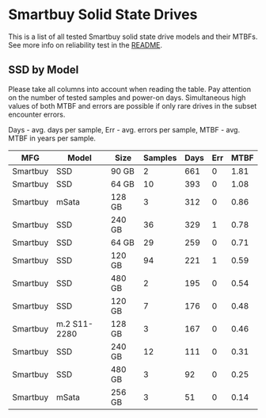 Smartbuy Solid State Drives
===========================

This is a list of all tested Smartbuy solid state drive models and their MTBFs. See
more info on reliability test in the [README](https://github.com/linuxhw/SMART).

SSD by Model
------------

Please take all columns into account when reading the table. Pay attention on the
number of tested samples and power-on days. Simultaneous high values of both MTBF
and errors are possible if only rare drives in the subset encounter errors.

Days - avg. days per sample,
Err  - avg. errors per sample,
MTBF - avg. MTBF in years per sample.

| MFG       | Model              | Size   | Samples | Days  | Err   | MTBF |
|-----------|--------------------|--------|---------|-------|-------|------|
| Smartbuy  | SSD                | 90 GB  | 2       | 661   | 0     | 1.81   |
| Smartbuy  | SSD                | 64 GB  | 10      | 393   | 0     | 1.08   |
| Smartbuy  | mSata              | 128 GB | 3       | 312   | 0     | 0.86   |
| Smartbuy  | SSD                | 240 GB | 36      | 329   | 1     | 0.78   |
| Smartbuy  | SSD                | 64 GB  | 29      | 259   | 0     | 0.71   |
| Smartbuy  | SSD                | 120 GB | 94      | 221   | 1     | 0.59   |
| Smartbuy  | SSD                | 480 GB | 2       | 195   | 0     | 0.54   |
| Smartbuy  | SSD                | 120 GB | 7       | 176   | 0     | 0.48   |
| Smartbuy  | m.2 S11-2280       | 128 GB | 3       | 167   | 0     | 0.46   |
| Smartbuy  | SSD                | 240 GB | 12      | 111   | 0     | 0.31   |
| Smartbuy  | SSD                | 480 GB | 3       | 92    | 0     | 0.25   |
| Smartbuy  | mSata              | 256 GB | 3       | 51    | 0     | 0.14   |
